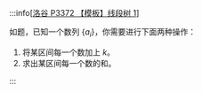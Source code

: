 :::info[[洛谷 P3372 【模板】线段树 1](https://www.luogu.com.cn/problem/P3372)]

如题，已知一个数列 $\{a_i\}$，你需要进行下面两种操作：

1. 将某区间每一个数加上 $k$。
2. 求出某区间每一个数的和。

:::
